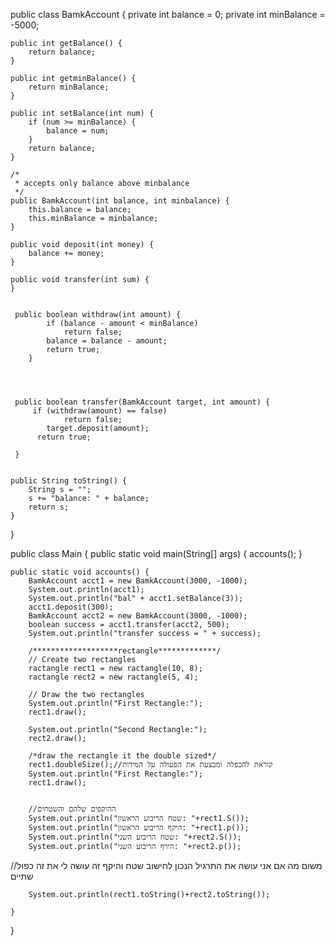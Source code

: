 
public class BamkAccount {
	private int balance = 0;
	private int minBalance = -5000;

	public int getBalance() {
		return balance;
	}

	public int getminBalance() {
		return minBalance;
	}

	public int setBalance(int num) {
		if (num >= minBalance) {
			balance = num;
		}
		return balance;
	}

	/*
	 * accepts only balance above minbalance
	 */
	public BamkAccount(int balance, int minbalance) {
		this.balance = balance;
		this.minBalance = minbalance;
	}

	public void deposit(int money) {
		balance += money;
	}

	public void transfer(int sum) {
	}
	
	
	 public boolean withdraw(int amount) {
	        if (balance - amount < minBalance)
	            return false;
	        balance = balance - amount;
	        return true;
	    }

	
	
	
	 public boolean transfer(BamkAccount target, int amount) {
		 if (withdraw(amount) == false)
	            return false;
	        target.deposit(amount);
		  return true;
	 
	 }


	public String toString() {
		String s = "";
		s += "balance: " + balance;
		return s;
	}

	
	
	
	

}




public class Main {
	public static void main(String[] args) {
		accounts();
	}

	public static void accounts() {
		BamkAccount acct1 = new BamkAccount(3000, -1000);
		System.out.println(acct1);
		System.out.println("bal" + acct1.setBalance(3));
		acct1.deposit(300);
        BamkAccount acct2 = new BamkAccount(3000, -1000);
        boolean success = acct1.transfer(acct2, 500);
        System.out.println("transfer success = " + success);

        /*******************rectangle*************/
        // Create two rectangles
        ractangle rect1 = new ractangle(10, 8);
        ractangle rect2 = new ractangle(5, 4);

        // Draw the two rectangles
        System.out.println("First Rectangle:");
        rect1.draw();
        
        System.out.println("Second Rectangle:");
        rect2.draw();
        
        /*draw the rectangle it the double sized*/
        rect1.doubleSize();//קוראת להכפלה ומבצעת את הפעולה על המידות
        System.out.println("First Rectangle:");
        rect1.draw();
        
        
        //ההיקפים שלהם והשטחים
        System.out.println("שטח הריבוע הראשון: "+rect1.S());
        System.out.println("היקף הריבוע הראשון: "+rect1.p());
        System.out.println("שטח הריבוע השני: "+rect2.S());
        System.out.println("הירף הריבוע השני: "+rect2.p());
//משום מה אם אני עושה את התרגיל הנכון לחישוב שטח והיקף זה עושה לי את זה כפול שתיים
	
        System.out.println(rect1.toString()+rect2.toString());

	}

	

}
